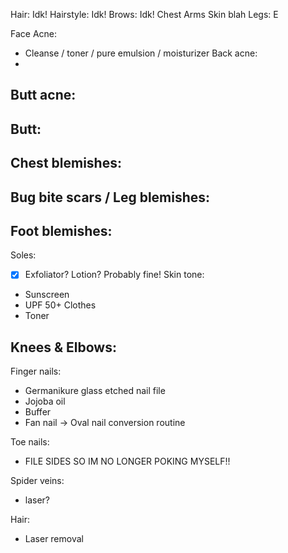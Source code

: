 Hair: Idk! Hairstyle: Idk! Brows: Idk!
Chest Arms Skin blah Legs: E

Face Acne:
- Cleanse / toner / pure emulsion / moisturizer
Back acne:
- 
Butt acne:
- 
Butt:
- 
Chest blemishes:
- 
Bug bite scars / Leg blemishes: 
- 
Foot blemishes: 
- 
Soles:
- [x] Exfoliator? Lotion? Probably fine!
Skin tone:
- Sunscreen
- UPF 50+ Clothes
- Toner

Knees & Elbows:
- 

Finger nails:
- Germanikure glass etched nail file
- Jojoba oil
- Buffer
- Fan nail -> Oval nail conversion routine

Toe nails:
- FILE SIDES SO IM NO LONGER POKING MYSELF!!

Spider veins: 
- laser?

Hair:
- Laser removal

